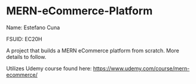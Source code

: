 # MERN-eCommerce-Platform

Name: Estefano Cuna

FSUID: EC20H

A project that builds a MERN eCommerce platform from scratch. More details to follow.

Utilizes Udemy course found here: https://www.udemy.com/course/mern-ecommerce/